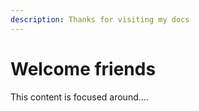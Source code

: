 ```yaml
---
description: Thanks for visiting my docs
---
```


# Welcome friends

This content is focused around.... 

